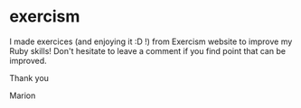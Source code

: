 # exercism

I made exercices (and enjoying it :D !) from Exercism website to improve my Ruby skills! Don't hesitate to leave a comment if you find point that can be improved. 

Thank you

Marion
